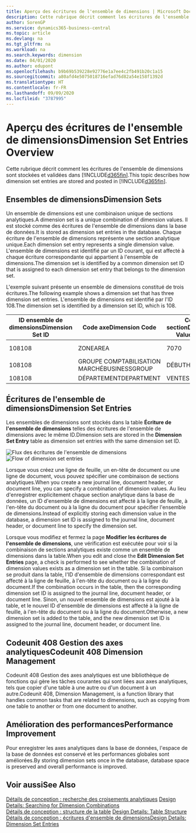 ```yaml
---
title: Aperçu des écritures de l'ensemble de dimensions | Microsoft Docs
description: Cette rubrique décrit comment les écritures de l'ensemble de dimensions sont stockées et validées dans Dynamics 365.
author: SorenGP
ms.service: dynamics365-business-central
ms.topic: article
ms.devlang: na
ms.tgt_pltfrm: na
ms.workload: na
ms.search.keywords: dimension
ms.date: 04/01/2020
ms.author: edupont
ms.openlocfilehash: b9b69b539228e92776e1a7ee4c2fb491b20c1a15
ms.sourcegitcommit: a80afd4e5075018716efad76d82a54e158f1392d
ms.translationtype: HT
ms.contentlocale: fr-FR
ms.lasthandoff: 09/09/2020
ms.locfileid: "3787995"
---
```

# <a name="dimension-set-entries-overview"></a><span data-ttu-id="fca60-103">Aperçu des écritures de l'ensemble de dimensions</span><span class="sxs-lookup"><span data-stu-id="fca60-103">Dimension Set Entries Overview</span></span>
<span data-ttu-id="fca60-104">Cette rubrique décrit comment les écritures de l'ensemble de dimensions sont stockées et validées dans [!INCLUDE[d365fin](includes/d365fin_md.md)].</span><span class="sxs-lookup"><span data-stu-id="fca60-104">This topic describes how dimension set entries are stored and posted in [!INCLUDE[d365fin](includes/d365fin_md.md)].</span></span>  

## <a name="dimension-sets"></a><span data-ttu-id="fca60-105">Ensembles de dimensions</span><span class="sxs-lookup"><span data-stu-id="fca60-105">Dimension Sets</span></span>  
<span data-ttu-id="fca60-106">Un ensemble de dimensions est une combinaison unique de sections analytiques.</span><span class="sxs-lookup"><span data-stu-id="fca60-106">A dimension set is a unique combination of dimension values.</span></span> <span data-ttu-id="fca60-107">Il est stocké comme des écritures de l'ensemble de dimensions dans la base de données.</span><span class="sxs-lookup"><span data-stu-id="fca60-107">It is stored as dimension set entries in the database.</span></span> <span data-ttu-id="fca60-108">Chaque écriture de l'ensemble de dimensions représente une section analytique unique.</span><span class="sxs-lookup"><span data-stu-id="fca60-108">Each dimension set entry represents a single dimension value.</span></span> <span data-ttu-id="fca60-109">L'ensemble de dimensions est identifié par un ID courant, qui est affecté à chaque écriture correspondante qui appartient à l'ensemble de dimensions.</span><span class="sxs-lookup"><span data-stu-id="fca60-109">The dimension set is identified by a common dimension set ID that is assigned to each dimension set entry that belongs to the dimension set.</span></span>  

<span data-ttu-id="fca60-110">L'exemple suivant présente un ensemble de dimensions constitué de trois écritures.</span><span class="sxs-lookup"><span data-stu-id="fca60-110">The following example shows a dimension set that has three dimension set entries.</span></span> <span data-ttu-id="fca60-111">L'ensemble de dimensions est identifié par l'ID 108.</span><span class="sxs-lookup"><span data-stu-id="fca60-111">The dimension set is identified by a dimension set ID, which is 108.</span></span>  

|<span data-ttu-id="fca60-112">ID ensemble de dimensions</span><span class="sxs-lookup"><span data-stu-id="fca60-112">Dimension Set ID</span></span>|<span data-ttu-id="fca60-113">Code axe</span><span class="sxs-lookup"><span data-stu-id="fca60-113">Dimension Code</span></span>|<span data-ttu-id="fca60-114">Code section</span><span class="sxs-lookup"><span data-stu-id="fca60-114">Dimension Value Code</span></span>|<span data-ttu-id="fca60-115">Nom de la section analytique</span><span class="sxs-lookup"><span data-stu-id="fca60-115">Dimension Value Name</span></span>|  
|----------------------|--------------------|--------------------------|--------------------------|  
|<span data-ttu-id="fca60-116">108</span><span class="sxs-lookup"><span data-stu-id="fca60-116">108</span></span>|<span data-ttu-id="fca60-117">ZONE</span><span class="sxs-lookup"><span data-stu-id="fca60-117">AREA</span></span>|<span data-ttu-id="fca60-118">70</span><span class="sxs-lookup"><span data-stu-id="fca60-118">70</span></span>|<span data-ttu-id="fca60-119">Amérique du Nord</span><span class="sxs-lookup"><span data-stu-id="fca60-119">America North</span></span>|  
|<span data-ttu-id="fca60-120">108</span><span class="sxs-lookup"><span data-stu-id="fca60-120">108</span></span>|<span data-ttu-id="fca60-121">GROUPE COMPTABILISATION MARCHÉ</span><span class="sxs-lookup"><span data-stu-id="fca60-121">BUSINESSGROUP</span></span>|<span data-ttu-id="fca60-122">DÉBUT</span><span class="sxs-lookup"><span data-stu-id="fca60-122">HOME</span></span>|<span data-ttu-id="fca60-123">Accueil</span><span class="sxs-lookup"><span data-stu-id="fca60-123">Home</span></span>|  
|<span data-ttu-id="fca60-124">108</span><span class="sxs-lookup"><span data-stu-id="fca60-124">108</span></span>|<span data-ttu-id="fca60-125">DÉPARTEMENT</span><span class="sxs-lookup"><span data-stu-id="fca60-125">DEPARTMENT</span></span>|<span data-ttu-id="fca60-126">VENTES</span><span class="sxs-lookup"><span data-stu-id="fca60-126">SALES</span></span>|<span data-ttu-id="fca60-127">Ventes</span><span class="sxs-lookup"><span data-stu-id="fca60-127">Sales</span></span>|  

## <a name="dimension-set-entries"></a><span data-ttu-id="fca60-128">Écritures de l'ensemble de dimensions</span><span class="sxs-lookup"><span data-stu-id="fca60-128">Dimension Set Entries</span></span>  
<span data-ttu-id="fca60-129">Les ensembles de dimensions sont stockés dans la table **Écriture de l'ensemble de dimensions** telles des écritures de l'ensemble de dimensions avec le même ID.</span><span class="sxs-lookup"><span data-stu-id="fca60-129">Dimension sets are stored in the **Dimension Set Entry** table as dimension set entries with the same dimension set ID.</span></span>  

<span data-ttu-id="fca60-130">![Flux des écritures de l'ensemble de dimensions](media/dimensionentrynav7.png "Flux des écritures de l'ensemble de dimensions")</span><span class="sxs-lookup"><span data-stu-id="fca60-130">![Flow of dimension set entries](media/dimensionentrynav7.png "Flow of dimension set entries")</span></span>  

<span data-ttu-id="fca60-131">Lorsque vous créez une ligne de feuille, un en-tête de document ou une ligne de document, vous pouvez spécifier une combinaison de sections analytiques.</span><span class="sxs-lookup"><span data-stu-id="fca60-131">When you create a new journal line, document header, or document line, you can specify a combination of dimension values.</span></span> <span data-ttu-id="fca60-132">Au lieu d'enregistrer explicitement chaque section analytique dans la base de données, un ID d'ensemble de dimensions est affecté à la ligne de feuille, à l'en-tête du document ou à la ligne du document pour spécifier l'ensemble de dimensions.</span><span class="sxs-lookup"><span data-stu-id="fca60-132">Instead of explicitly storing each dimension value in the database, a dimension set ID is assigned to the journal line, document header, or document line to specify the dimension set.</span></span>  

<span data-ttu-id="fca60-133">Lorsque vous modifiez et fermez la page **Modifier les écritures de l'ensemble de dimensions**, une vérification est exécutée pour voir si la combinaison de sections analytiques existe comme un ensemble de dimensions dans la table.</span><span class="sxs-lookup"><span data-stu-id="fca60-133">When you edit and close the **Edit Dimension Set Entries** page, a check is performed to see whether the combination of dimension values exists as a dimension set in the table.</span></span> <span data-ttu-id="fca60-134">Si la combinaison se produit dans la table, l'ID d'ensemble de dimensions correspondant est affecté à la ligne de feuille, à l'en-tête du document ou à la ligne du document.</span><span class="sxs-lookup"><span data-stu-id="fca60-134">If the combination occurs in the table, then the corresponding dimension set ID is assigned to the journal line, document header, or document line.</span></span> <span data-ttu-id="fca60-135">Sinon, un nouvel ensemble de dimensions est ajouté à la table, et le nouvel ID d'ensemble de dimensions est affecté à la ligne de feuille, à l'en-tête du document ou à la ligne du document.</span><span class="sxs-lookup"><span data-stu-id="fca60-135">Otherwise, a new dimension set is added to the table, and the new dimension set ID is assigned to the journal line, document header, or document line.</span></span>

## <a name="codeunit-408-dimension-management"></a><span data-ttu-id="fca60-136">Codeunit 408 Gestion des axes analytiques</span><span class="sxs-lookup"><span data-stu-id="fca60-136">Codeunit 408 Dimension Management</span></span>
<span data-ttu-id="fca60-137">Codeunit 408 Gestion des axes analytiques est une bibliothèque de fonctions qui gère les tâches courantes qui sont liées aux axes analytiques, tels que copier d'une table à une autre ou d'un document à un autre.</span><span class="sxs-lookup"><span data-stu-id="fca60-137">Codeunit 408, Dimension Management, is a function library that handles common tasks that are related to dimensions, such as copying from one table to another or from one document to another.</span></span>

## <a name="performance-improvement"></a><span data-ttu-id="fca60-138">Amélioration des performances</span><span class="sxs-lookup"><span data-stu-id="fca60-138">Performance Improvement</span></span>  
<span data-ttu-id="fca60-139">Pour enregistrer les axes analytiques dans la base de données, l'espace de la base de données est conservé et les performances globales sont améliorées.</span><span class="sxs-lookup"><span data-stu-id="fca60-139">By storing dimension sets once in the database, database space is preserved and overall performance is improved.</span></span>  

## <a name="see-also"></a><span data-ttu-id="fca60-140">Voir aussi</span><span class="sxs-lookup"><span data-stu-id="fca60-140">See Also</span></span>  
<span data-ttu-id="fca60-141">[Détails de conception : recherche des croisements analytiques](design-details-searching-for-dimension-combinations.md) </span><span class="sxs-lookup"><span data-stu-id="fca60-141">[Design Details: Searching for Dimension Combinations](design-details-searching-for-dimension-combinations.md) </span></span>  
<span data-ttu-id="fca60-142">[Détails de conception : structure de la table](design-details-table-structure.md) </span><span class="sxs-lookup"><span data-stu-id="fca60-142">[Design Details: Table Structure](design-details-table-structure.md) </span></span>  
[<span data-ttu-id="fca60-143">Détails de conception : écritures d'ensemble de dimensions</span><span class="sxs-lookup"><span data-stu-id="fca60-143">Design Details: Dimension Set Entries</span></span>](design-details-dimension-set-entries.md)   
